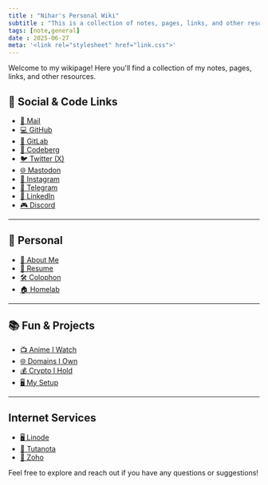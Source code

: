 ```yaml
---
title : "Nihar's Personal Wiki"
subtitle : "This is a collection of notes, pages, links, and other resources."
tags: [note,general]
date : 2025-06-27
meta: '<link rel="stylesheet" href="link.css">'
---
```


<p>Welcome to my wikipage! Here you'll find a collection of my notes, pages, links, and other resources.</p>
<h2>🔗 Social & Code Links</h2>
<section>
  <ul>
    <li><a href="mailto:hi@nihars.com">📧 Mail</a></li>
    <li><a href="https://github.com/niharokz">💻 GitHub</a></li>
    <li><a href="https://gitlab.com/niharokz">🦊 GitLab</a></li>
    <li><a href="https://codeberg.org/niharokz">🧱 Codeberg</a></li>
    <li><a href="https://twitter.com/niharokz">🐦 Twitter (X)</a></li>
    <li><a href="https://fosstodon.org/@nihar">🌐 Mastodon</a></li>
    <li><a href="https://instagram.com/nihsama">📸 Instagram</a></li>
    <li><a href="https://t.me/niharokz">📱 Telegram</a></li>
    <li><a href="https://www.linkedin.com/in/niharsamantaray/">💼 LinkedIn</a></li>
    <li><a href="https://discord.com/users/rynktank">🎮 Discord</a></li>
  </ul>
</section>
<hr />
<h2>📄 Personal</h2>
<section>
  <ul>
    <li><a href="/nihar">🧑 About Me</a></li>
    <li><a href="/resume">📄 Resume</a></li>
    <li><a href="/colophon">🛠️ Colophon</a></li>
    <li><a href="https://home.nihars.com">🏠 Homelab</a></li>
  </ul>
</section>
<hr />
<h2>📚 Fun & Projects</h2>
<section>
  <ul>
    <li><a href="/anime">📺 Anime I Watch</a></li>
    <li><a href="/domain">🌐 Domains I Own</a></li>
    <li><a href="/crypto">💰 Crypto I Hold</a></li>
    <li><a href="/uses">🖥️ My Setup</a></li>
  </ul>
</section>
<hr />
<h2>Internet Services</h2>
<section>
  <ul>
    <li><a href="linode">🖥️ Linode</a></li>
    <li><a href="tuta">📧 Tutanota</a></li>
    <li><a href="zoho">📧 Zoho</a></li>
  </ul>
</section>
<p>Feel free to explore and reach out if you have any questions or suggestions!</p>